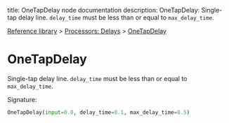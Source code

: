 title: OneTapDelay node documentation
description: OneTapDelay: Single-tap delay line. `delay_time` must be less than or equal to `max_delay_time`.

[Reference library](../../index.md) > [Processors: Delays](../index.md) > [OneTapDelay](index.md)

# OneTapDelay

Single-tap delay line. `delay_time` must be less than or equal to `max_delay_time`.

Signature:
```python
OneTapDelay(input=0.0, delay_time=0.1, max_delay_time=0.5)
```
